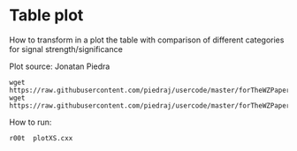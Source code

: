 Table plot
====

How to transform in a plot the table with comparison of different categories for signal strength/significance

Plot source: Jonatan Piedra 

    wget https://raw.githubusercontent.com/piedraj/usercode/master/forTheWZPaper/WZPaperStyle.C
    wget https://raw.githubusercontent.com/piedraj/usercode/master/forTheWZPaper/xs.C

How to run:

    r00t  plotXS.cxx
    
    